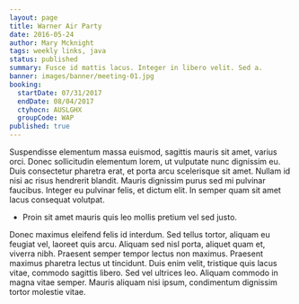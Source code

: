 ```yaml
---
layout: page
title: Warner Air Party
date: 2016-05-24
author: Mary Mcknight
tags: weekly links, java
status: published
summary: Fusce id mattis lacus. Integer in libero velit. Sed a.
banner: images/banner/meeting-01.jpg
booking:
  startDate: 07/31/2017
  endDate: 08/04/2017
  ctyhocn: AUSLGHX
  groupCode: WAP
published: true
---
```

Suspendisse elementum massa euismod, sagittis mauris sit amet, varius orci. Donec sollicitudin elementum lorem, ut vulputate nunc dignissim eu. Duis consectetur pharetra erat, et porta arcu scelerisque sit amet. Nullam id nisi ac risus hendrerit blandit. Mauris dignissim purus sed mi pulvinar faucibus. Integer eu pulvinar felis, et dictum elit. In semper quam sit amet lacus consequat volutpat.

* Proin sit amet mauris quis leo mollis pretium vel sed justo.

Donec maximus eleifend felis id interdum. Sed tellus tortor, aliquam eu feugiat vel, laoreet quis arcu. Aliquam sed nisl porta, aliquet quam et, viverra nibh. Praesent semper tempor lectus non maximus. Praesent maximus pharetra lectus ut tincidunt. Duis enim velit, tristique quis lacus vitae, commodo sagittis libero. Sed vel ultrices leo. Aliquam commodo in magna vitae semper. Mauris aliquam nisi ipsum, condimentum dignissim tortor molestie vitae.
